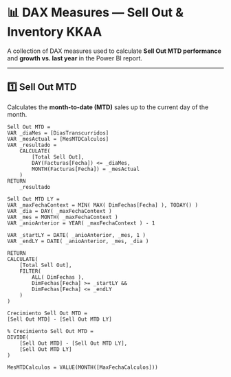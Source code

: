 # 📊 DAX Measures — Sell Out & Inventory KKAA

A collection of DAX measures used to calculate **Sell Out MTD performance** and **growth vs. last year** in the Power BI report.

---

## 1️⃣ Sell Out MTD
Calculates the **month-to-date (MTD)** sales up to the current day of the month.

```DAX
Sell Out MTD = 
VAR _diaMes = [DiasTranscurridos]
VAR _mesActual = [MesMTDCalculos]
VAR _resultado = 
    CALCULATE(
        [Total Sell Out],
        DAY(Facturas[Fecha]) <= _diaMes,
        MONTH(Facturas[Fecha]) = _mesActual
    )
RETURN 
    _resultado

Sell Out MTD LY =
VAR _maxFechaContext = MIN( MAX( DimFechas[Fecha] ), TODAY() )
VAR _dia = DAY( _maxFechaContext )
VAR _mes = MONTH( _maxFechaContext )
VAR _anioAnterior = YEAR( _maxFechaContext ) - 1

VAR _startLY = DATE( _anioAnterior, _mes, 1 )
VAR _endLY = DATE( _anioAnterior, _mes, _dia )

RETURN
CALCULATE(
    [Total Sell Out],
    FILTER(
        ALL( DimFechas ),
        DimFechas[Fecha] >= _startLY &&
        DimFechas[Fecha] <= _endLY
    )
)

Crecimiento Sell Out MTD = 
[Sell Out MTD] - [Sell Out MTD LY]

% Crecimiento Sell Out MTD = 
DIVIDE(
    [Sell Out MTD] - [Sell Out MTD LY],
    [Sell Out MTD LY]
)

MesMTDCalculos = VALUE(MONTH([MaxFechaCalculos]))


